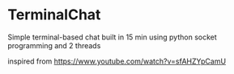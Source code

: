 # TerminalChat
Simple terminal-based chat built in 15 min using python socket programming and 2 threads


inspired from https://www.youtube.com/watch?v=sfAHZYpCamU
